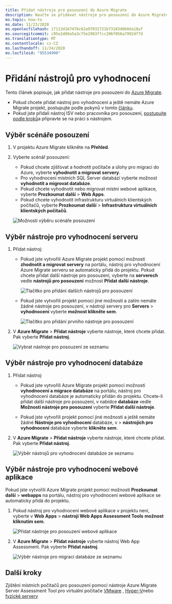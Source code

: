```yaml
---
title: Přidat nástroje pro posouzení do Azure Migrate
description: Naučte se přidávat nástroje pro posouzení do Azure Migrate.
ms.topic: how-to
ms.date: 11/23/2020
ms.openlocfilehash: 17113d167476c62a97031721b73183d0b0da18af
ms.sourcegitcommit: c95e2d89a5a3cf5e2983ffcc206f056a7992df7d
ms.translationtype: MT
ms.contentlocale: cs-CZ
ms.lasthandoff: 11/24/2020
ms.locfileid: "95534990"
---
```

# <a name="add-assessment-tools"></a>Přidání nástrojů pro vyhodnocení

Tento článek popisuje, jak přidat nástroje pro posouzení do [Azure Migrate](./migrate-services-overview.md). 

- Pokud chcete přidat nástroj pro vyhodnocení a ještě nemáte Azure Migrate projekt, postupujte podle pokynů v tomto [článku](create-manage-projects.md).
- Pokud jste přidali nástroj ISV nebo pracovníka pro posouzení, [postupujte podle kroků](prepare-isv-movere.md)a připravte se na práci s nástrojem.

## <a name="select-an-assessment-scenario"></a>Výběr scénáře posouzení

1. V projektu Azure Migrate klikněte na **Přehled**.
2. Vyberte scénář posouzení:

    - Pokud chcete zjišťovat a hodnotit počítače a úlohy pro migraci do Azure, vyberte **vyhodnotit a migrovat servery**.
    - Pro vyhodnocení místních SQL Server databází vyberte možnost **vyhodnotit a migrovat databáze**.
    - Pokud chcete vyhodnotit nebo migrovat místní webové aplikace, vyberte **Prozkoumat další**  >  **Web Apps**.
    - Pokud chcete vyhodnotit infrastrukturu virtuálních klientských počítačů, vyberte **Prozkoumat další**  >  **Infrastruktura virtuálních klientských počítačů**.

    ![Možnosti výběru scénáře posouzení](./media/how-to-assess/assess-scenario.png)

## <a name="select-a-server-assessment-tool"></a>Výběr nástroje pro vyhodnocení serveru 


1. Přidat nástroj:

    - Pokud jste vytvořili Azure Migrate projekt pomocí možnosti **zhodnotit a migrovat servery** na portálu, nástroj pro vyhodnocení Azure Migrate serveru se automaticky přidá do projektu. Pokud chcete přidat další nástroje pro posouzení, vyberte na **serverech** vedle **nástrojů pro posouzení** možnost **Přidat další nástroje**.
    
         ![Tlačítko pro přidání dalších nástrojů pro posouzení](./media/how-to-assess/add-assessment-tool.png)

    - Pokud jste vytvořili projekt pomocí jiné možnosti a zatím nemáte žádné nástroje pro posouzení, v nástroji servery pro **Servers**  >  **vyhodnocení** vyberte **možnost klikněte sem**.

        ![Tlačítko pro přidání prvního nástroje pro posouzení](./media/how-to-assess/no-assessment-tool.png)

2. V **Azure Migrate**  >  **Přidat nástroje** vyberte nástroje, které chcete přidat. Pak vyberte **Přidat nástroj**.

    ![Vybrat nástroje pro posouzení ze seznamu](./media/how-to-assess/select-assessment-tool.png)



## <a name="select-a-database-assessment-tool"></a>Výběr nástroje pro vyhodnocení databáze

1. Přidat nástroj:

    - Pokud jste vytvořili Azure Migrate projekt pomocí možnosti **vyhodnocení a migrace databáze** na portálu, nástroj pro vyhodnocení databáze je automaticky přidán do projektu. Chcete-li přidat další nástroje pro posouzení, v nabídce **databáze** vedle **Možnosti nástroje pro posouzení** vyberte **Přidat další nástroje**.

    - Pokud jste vytvořili projekt pomocí jiné možnosti a ještě nemáte žádné **Nástroje pro vyhodnocení** databáze, v  >  **nástrojích pro vyhodnocení** databáze vyberte **klikněte sem**.

2. V **Azure Migrate**  >  **Přidat nástroje** vyberte nástroje, které chcete přidat. Pak vyberte **Přidat nástroj**.

    ![Výběr nástrojů pro vyhodnocení databáze ze seznamu](./media/how-to-assess/select-database-assessment-tool.png)


## <a name="select-a-web-app-assessment-tool"></a>Výběr nástroje pro vyhodnocení webové aplikace

Pokud jste vytvořili Azure Migrate projekt pomocí možnosti **Prozkoumat další**  >  **webapps** na portálu, nástroj pro vyhodnocení webové aplikace se automaticky přidá do projektu. 


1. Pokud nástroj pro vyhodnocení webové aplikace v projektu není, vyberte v **Web Apps**  >  **nástroji Web Apps Assessment Tools** **možnost kliknutím sem**.
    
    ![Přidat nástroje pro posouzení webové aplikace](./media/how-to-assess/no-web-app-assessment-tool.png)


2. V **Azure Migrate**  >  **Přidat nástroje** vyberte nástroj Web App Assessment. Pak vyberte **Přidat nástroj**.

    ![Výběr nástroje pro migraci databáze ze seznamu](./media/how-to-assess/select-web-app-assessment-tool.png)

 


## <a name="next-steps"></a>Další kroky

Zjištění místních počítačů pro posouzení pomocí nástroje Azure Migrate Server Assessment Tool pro virtuální počítače [VMware](./tutorial-discover-vmware.md) , [Hyper-V](./tutorial-discover-hyper-v.md)nebo [fyzické servery](./tutorial-discover-physical.md)